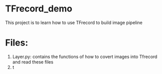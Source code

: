 # TFrecord_demo
This project is to learn how to use TFrecord to build image pipeline

# Files:
1. Layer.py: contains the functions of how to covert images into Tfrecord and read these files
2. t
